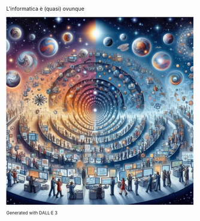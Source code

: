 L'informatica è (quasi) ovunque

<div>
    <img src="slides/informatica-e-futuro/images/multiverso-informatica.jpeg" height="500">
</div>

<small>

Generated with DALL·E 3

</small>

<aside class="notes">
</aside>
